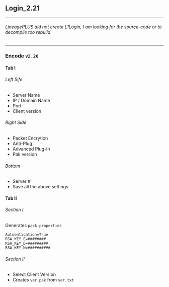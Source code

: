 ## Login_2.21

***

###### LineagePLUS did not create L1Login, I am looking for the source-code or to decompile too rebuild

***

### Encode `v2.20`
#### Tab I
###### Left Sife
- Server Name
- IP / Domain Name
- Port 
- Client version

###### Right Side
- Packet Encrytion
- Anti-Plug
- Advanced Plug-In
- Pak version 

###### Bottom
- Server #
- Save all the above settings

#### Tab II
###### Section I.
Generates `pack.properties`

	Autoentication=True
	RSA_KEY_E=########
	RSA_KEY_D=#########
	RSA_KEY_N=##########

###### Section II
- Select Client Version
- Creates `ver.pak` from `ver.txt`
